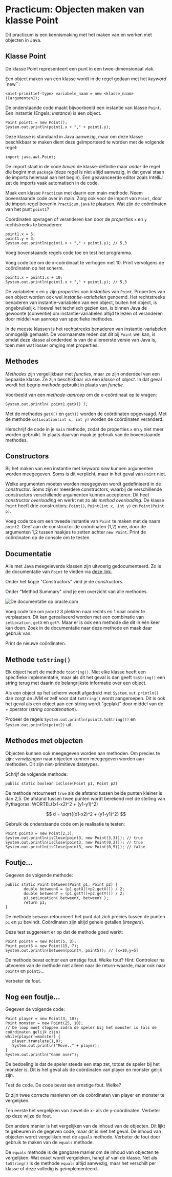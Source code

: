 # Practicum: Objecten maken van klasse Point

Dit practicum is een kennismaking met het maken van en werken met objecten in Java.

## Klasse Point

De klasse Point representeert een punt in een twee-dimensionaal vlak.

Een object maken van een klasse wordt in de regel gedaan met het *keyword* `new``:

`<niet-primitief-type> variabele_naam = new <klasse_naam>([argumenten]);`

De onderstaande code maakt bijvoorbeeld een instantie van klasse `Point`. Een instantie (Engels: *instance*) is een object.

```{code-block} java
Point point1 = new Point();
System.out.println(point1.x + "," + point1.y);
```

Deze klasse is standaard in Java aanwezig, maar om deze klasse beschikbaar te maken dient deze geïmporteerd te worden met de volgende regel:

```{code-block} java
import java.awt.Point;
```

De import staat in de code *boven* de klasse-definitie maar *onder* de regel die begint met `package` (deze regel is niet altijd aanwezig, in dat geval staan de imports helemaal aan het begin). Een geavanceerde editor zoals IntelliJ zet de imports vaak automatisch in de code.

Maak een klasse `Practicum` met daarin een main-methode. Neem bovenstaande code over in main. Zorg ook voor de import van `Point`, door de import-regel bovenin `Practicum.java` te plaatsen. Wat zijn de coördinaten van het punt `point1`?

Coördinaten opvragen of veranderen kan door de *properties* `x` en `y` rechtstreeks te benaderen:

```{code-block} java
point1.x = 5;
point1.y = 3;
System.out.println(point1.x + "," + point1.y); // 5,3
```

Voeg bovenstaande regels code toe en test het programma.

Voeg code toe om de x-coördinaat te verhogen met 10. Print vervolgens de coördinaten op het scherm.

```{code-block} java
point1.x = point1.x + 10;
System.out.println(point1.x + "," + point1.y); // 5,3
```

De variabelen `x` en `y` zijn *properties* van *instanties* van `Point`. Properties van een object worden ook wel *instantie-variabelen* genoemd. Het rechtstreeks benaderen van instantie-variabelen van een object, buiten het object, is ongebruikelijk. Hoewel het technisch gezien kan, is binnen Java de gewoonte (conventie) om instantie-variabelen altijd te lezen of veranderen door middel van aanroep van specifieke methodes.

In de meeste klassen is het rechtstreeks benaderen van instantie-variabelen onmogelijk gemaakt. De voornaamste reden dat dit bij `Point` wel kan, is omdat deze klasse al onderdeel is van de allereerste versie van Java is, toen men wat losser omging met properties.

## Methodes

*Methodes* zijn vergelijkbaar met *functies*, maar ze zijn onderdeel van een bepaalde klasse. Ze zijn beschikbaar via een *klasse* of *object*. In dat geval wordt het begrip *methode* gebruikt in plaats van *functie*.

Voorbeeld van een *methode-aanroep* om de x-coördinaat op te vragen:

`System.out.println( point1.getX() );`

Met de methodes `getX()` en `getY()` worden de coördinaten opgevraagd. Met de methode `setLocation(int x, int y)` worden de coördinaten veranderd.

Herschrijf de code in je `main` methode, zodat de properties `x` en `y` niet meer worden gebruikt. In plaats daarvan maak je gebruik van de bovenstaande methodes.

## Constructors

Bij het maken van een instantie met keyword *new* kunnen argumenten worden meegegeven. Soms is dit verplicht, maar in het geval van `Point` niet.

Welke argumenten moeten worden meegegeven wordt gedefinieerd in de *constructor*. Soms zijn er meerdere constructors, waarbij de verschillende constructors verschillende argumenten kunnen accepteren. Dit heet *constructor overloading* en werkt net zo als *method overloading*. De klasse `Point` heeft drie constructors: `Point()`, `Point​(int x, int y)` en `Point​(Point p)`.

Voeg code toe om een tweede instantie van `Point` te maken met de naam `point2`. Geef aan de constructor de coördinaten (1,2) mee, door de argumenten 1,2 tussen haakjes te zetten achter `new Point`. Print de coördinaten op de console om te testen.

## Documentatie

Alle met Java meegeleverde klassen zijn uitvoerig gedocumenteerd. Zo is de documentatie van `Point` te vinden via [deze link](https://docs.oracle.com/en/java/javase/11/docs/api/java.desktop/java/awt/Point.html).

Onder het kopje "Constructors" vind je de *constructors*.

Onder "Method Summary" vind je een overzicht van alle methodes.

![De documentatie op oracle.com](../images/point-documentatie.png)

Voeg code toe om `point2` 3 plekken naar rechts en 1 naar onder te verplaatsen. Dit kan gerealiseerd worden met een combinatie van `setLocation`, `getX` en `getY`. Maar er is ook een methode die dit in één keer kan doen. Zoek in de documentatie naar deze methode en maak daar gebruik van.

Print de nieuwe coördinaten.

## Methode `toString()`

Elk object heeft de methode `toString()`. Niet elke klasse heeft een specifieke implementatie, maar als dit het geval is dan geeft `toString()` een string terug met daarin de belangrijkste informatie over een object.

Als een object op het scherm wordt afgedrukt met `System.out.println()` dan zorgt de JVM er zelf voor dat `toString()` wordt aangeroepen. Dit is ook het geval als een object aan een string wordt "geplakt" door middel van de + operator (*string concatenation*).

Probeer de regels `System.out.println(point2.toString())` en `System.out.println(point2)` uit. 

## Methodes met objecten

Objecten kunnen ook meegegeven worden aan methoden. Om precies te zijn: *verwijzingen* naar objecten kunnen meegegeven worden aan methoden. Dit zijn niet-primitieve datatypes.

Schrijf de volgende methode:

```{code-block} java
public static boolean isClose(Point p1, Point p2)
```

De methode retourneert `true` als de afstand tussen beide punten kleiner is dan 2,5. De afstand tussen twee punten wordt berekend met de stelling van Pythagoras: WORTEL((x1-x2)^2 + (y1-y1)^2)

$$
 d = \sqrt{(x1-x2)^2 + (y1-y1)^2}
$$

Gebruik de onderstaande code om je realisatie te testen:

```{code-block} java
Point point3 = new Point(2,3);
System.out.println(isClose(point3, new Point(3,3))); // true
System.out.println(isClose(point3, new Point(0,2))); // true
System.out.println(isClose(point3, new Point(0,5))); // false
```

## Foutje...

Gegeven de volgende methode:

```{code-block} java
public static Point between(Point p1, Point p2) {
        double betweenX = (p1.getX()+p2.getX()) / 2;
        double betweenY = (p1.getY()+p2.getY()) / 2;
        p1.setLocation( betweenX, betweenY );
        return p1;
}
```

De methode `between` retourneert het punt dat zich precies tussen de punten `p1` en `p2` bevindt. Coördinaten zijn altijd gehele getallen (*integers*).

Deze test suggereert er op dat de methode goed werkt:

```{code-block} java
Point point4 = new Point(5, 3);
Point point5 = new Point(15, 7);
System.out.println(between(point4, point5)); // [x=10,y=5]
```

De methode bevat echter een ernstige fout. Welke fout? Hint: Controleer na uitvoeren van de methode niet alleen naar de return-waarde, maar ook naar `point4` en `point5`...

Verbeter de fout.

## Nog een foutje...

Gegeven de volgende code:

```{code-block} java
Point player = new Point(3, 10);
Point monster = new Point(25, 10);
// De loop moet stoppen zodra de speler bij het monster is (als de coördinaten gelijk zijn)
while(player!=monster) {
   player.translate(1,0);
   System.out.println("Move.." + player);
}
System.out.println("Game over");
```

De bedoeling is dat de speler steeds een stap zet, totdat de speler bij het monster is. Dit is het geval als de coördinaten van player en monster gelijk zijn.

Test de code. De code bevat een ernstige fout. Welke?

Er zijn twee correcte manieren om de coördinaten van player en monster te vergelijken.

Ten eerste het vergelijken van zowel de x- als de y-coördinaten. Verbeter op deze wijze de fout.

Een andere manier is het vergelijken van de inhoud van de objecten. Dit lijkt te gebeuren in de gegeven code, maar dit is niet het geval. De inhoud van objecten wordt vergelijken met de `equals` methode. Verbeter de fout door gebruik te maken van de `equals` methode.

De `equals` methode is de gangbare manier om de inhoud van objecten te vergelijken. Wat exact wordt vergeleken, hangt af van de klasse. Net als `toString()` is de methode `equals` altijd aanwezig, maar het verschilt per klasse of deze volledig is geïmplementeerd.






